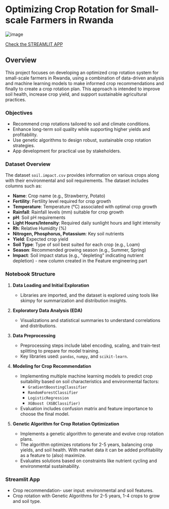 # Optimizing Crop Rotation for Small-scale Farmers in Rwanda
![image](https://github.com/user-attachments/assets/873cd3e5-af9a-4b9b-a288-3b3a19cb2d20)

[Check the STREAMLIT APP](https://crop-recommendation-and-rotation-plan.streamlit.app/)

## Overview
This project focuses on developing an optimized crop rotation system for small-scale farmers in Rwanda, using a combination of data-driven analysis and machine learning models to make informed crop recommendations and finally to create a crop rotation plan. This approach is intended to improve soil health, increase crop yield, and support sustainable agricultural practices.

### Objectives
- Recommend crop rotations tailored to soil and climate conditions.  
- Enhance long-term soil quality while supporting higher yields and profitability.  
- Use genetic algorithms to design robust, sustainable crop rotation strategies.
- App development for practical use by stakeholders. 

  
### Dataset Overview
The dataset `soil.impact.csv` provides information on various crops along with their environmental and soil requirements. The dataset includes columns such as:
- **Name**: Crop name (e.g., Strawberry, Potato)
- **Fertility**: Fertility level required for crop growth
- **Temperature**: Temperature (°C) associated with optimal crop growth
- **Rainfall**: Rainfall levels (mm) suitable for crop growth
- **pH**: Soil pH requirements
- **Light Hours/Intensity**: Required daily sunlight hours and light intensity
- **Rh**: Relative Humidity (%)
- **Nitrogen, Phosphorus, Potassium**: Key soil nutrients
- **Yield**: Expected crop yield
- **Soil Type**: Type of soil best suited for each crop (e.g., Loam)
- **Season**: Recommended growing season (e.g., Summer, Spring)
- **Impact**: Soil impact status (e.g., "depleting" indicating nutrient depletion) - new column created in the Feature engineering part

### Notebook Structure
1. **Data Loading and Initial Exploration**
    - Libraries are imported, and the dataset is explored using tools like skimpy for summarization and distribution insights.

2. **Exploratory Data Analysis (EDA)**
    - Visualizations and statistical summaries to understand correlations and distributions.

3. **Data Preprocessing**
    - Preprocessing steps include label encoding, scaling, and train-test splitting to prepare for model training.
    - Key libraries used: `pandas`, `numpy`, and `scikit-learn`.

4. **Modeling for Crop Recommendation**
    - Implementing multiple machine learning models to predict crop suitability based on soil characteristics and environmental factors:
        - `GradientBoostingClassifier`
        - `RandomForestClassifier`
        - `LogisticRegression`
        - `XGBoost (XGBClassifier)`
    - Evaluation includes confusion matrix and feature importance to choose the final model.

5. **Genetic Algorithm for Crop Rotation Optimization**  
   - Implements a genetic algorithm to generate and evolve crop rotation plans.  
   - The algorithm optimizes rotations for 2-5 years, balancing crop yields, and soil health. With market data it can be added profitability as a feature to (also) maximize.
   - Evaluates solutions based on constraints like nutrient cycling and environmental sustainability.


### Streamlit App 
 - Crop recommendation- user input: environmental and soil features.
 - Crop rotation with Genetic Algorithms for 2-5 years, 1-4 crops to grow and soil type.
